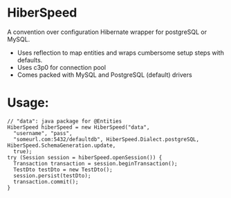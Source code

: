 # HiberSpeed
A convention over configuration Hibernate wrapper for postgreSQL or MySQL.  
* Uses reflection to map entities and wraps cumbersome setup steps with defaults. 
* Uses c3p0 for connection pool
* Comes packed with MySQL and PostgreSQL (default) drivers

# Usage:
```
// "data": java package for @Entities
HiberSpeed hiberSpeed = new HiberSpeed("data",
  "username", "pass",
  "someurl.com:5432/defaultdb", HiberSpeed.Dialect.postgreSQL, HiberSpeed.SchemaGeneration.update,
  true);
try (Session session = hiberSpeed.openSession()) {
  Transaction transaction = session.beginTransaction();
  TestDto testDto = new TestDto();
  session.persist(testDto);
  transaction.commit();
}
  
```
